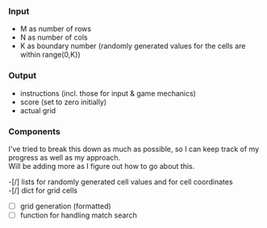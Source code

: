 ### Input
- M as number of rows
- N as number of cols
- K as boundary number (randomly generated values for the cells are within range(0,K))

### Output
- instructions (incl. those for input & game mechanics)
- score (set to zero initially)
- actual grid

### Components
I've tried to break this down as much as possible, so I can keep track of my progress as well as my approach.  
Will be adding more as I figure out how to go about this.

-[/] lists for randomly generated cell values and for cell coordinates  
-[/] dict for grid cells  
-[ ] grid generation (formatted)  
-[ ] function for handling match search  
